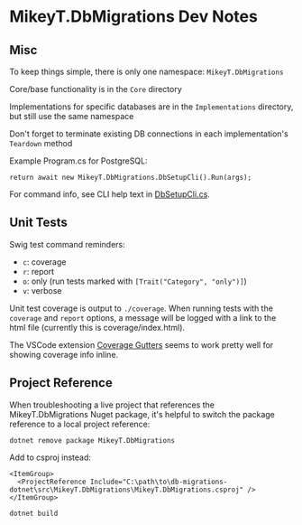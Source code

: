 # MikeyT.DbMigrations Dev Notes

## Misc

To keep things simple, there is only one namespace: `MikeyT.DbMigrations`

Core/base functionality is in the `Core` directory

Implementations for specific databases are in the `Implementations` directory, but still use the same namespace

Don't forget to terminate existing DB connections in each implementation's `Teardown` method

Example Program.cs for PostgreSQL:

```CSharp
return await new MikeyT.DbMigrations.DbSetupCli().Run(args);
```

For command info, see CLI help text in [DbSetupCli.cs](../src/MikeyT.DbMigrations/Core/DbSetupCli.cs).

## Unit Tests

Swig test command reminders:

- `c`: coverage
- `r`: report
- `o`: only (run tests marked with `[Trait("Category", "only")]`)
- `v`: verbose

Unit test coverage is output to `./coverage`. When running tests with the `coverage` and `report` options, a message will be logged with a link to the html file (currently this is coverage/index.html).

The VSCode extension [Coverage Gutters](https://marketplace.visualstudio.com/items?itemName=ryanluker.vscode-coverage-gutters) seems to work pretty well for showing coverage info inline.

## Project Reference

When troubleshooting a live project that references the MikeyT.DbMigrations Nuget package, it's helpful to switch the package reference to a local project reference:

```
dotnet remove package MikeyT.DbMigrations
```

Add to csproj instead:

```
<ItemGroup>
  <ProjectReference Include="C:\path\to\db-migrations-dotnet\src\MikeyT.DbMigrations\MikeyT.DbMigrations.csproj" />
</ItemGroup>
```

```
dotnet build
```
